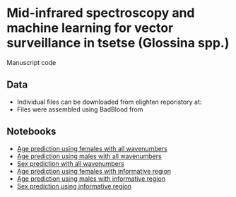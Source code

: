 # Mid-infrared spectroscopy and machine learning for vector surveillance in tsetse (Glossina spp.)

Manuscript code

## Data
- Individual files can be downloaded from elighten reporistory at:
- Files were assembled using BadBlood from

## Notebooks
- [Age prediction using females with all wavenumbers](/notebooks/age_prediction_females_copy.ipynb)
- [Age prediction using males with all wavenumbers](/notebooks/age_prediction_males%20copy.ipynb)
- [Sex prediction with all wavenumbers](/notebooks/sex_prediction%20copy.ipynb)
- [Age prediction using females with informative region](/notebooks/age_prediction_females_informative%20copy.ipynb)
- [Age prediction using males with informative region](/notebooks/age_prediction_males_informative%20copy.ipynb)
- [Sex prediction using informative region](/notebooks/sex_prediction_informative%20copy.ipynb)